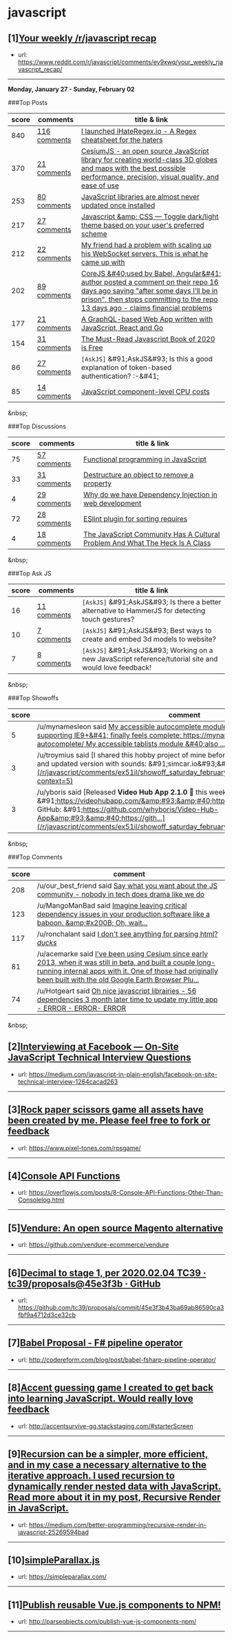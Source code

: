 # javascript
## [1][Your weekly /r/javascript recap](https://www.reddit.com/r/javascript/comments/ey9xwq/your_weekly_rjavascript_recap/)
- url: https://www.reddit.com/r/javascript/comments/ey9xwq/your_weekly_rjavascript_recap/
---
**Monday, January 27 - Sunday, February 02**

###Top Posts

score | comments | title &amp; link | 
--|--|--
840  | [116 comments](https://www.reddit.com/r/javascript/comments/ewsc5y/i_launched_ihateregexio_a_regex_cheatsheet_for/) | [I launched iHateRegex.io - A Regex cheatsheet for the haters](https://ihateregex.io/)
370  | [21 comments](https://www.reddit.com/r/javascript/comments/evshne/cesiumjs_an_open_source_javascript_library_for/) | [CesiumJS - an open source JavaScript library for creating world-class 3D globes and maps with the best possible performance, precision, visual quality, and ease of use](https://cesium.com/cesiumjs/)
253  | [80 comments](https://www.reddit.com/r/javascript/comments/eus6a0/javascript_libraries_are_almost_never_updated/) | [JavaScript libraries are almost never updated once installed](https://blog.cloudflare.com/javascript-libraries-are-almost-never-updated/)
217  | [27 comments](https://www.reddit.com/r/javascript/comments/ex7tp9/javascript_css_toggle_darklight_theme_based_on/) | [Javascript &amp;amp; CSS — Toggle dark/light theme based on your user's preferred scheme](https://gosink.in/javascript-css-toggle-dark-light-theme-based-on-your-users-preferred-scheme/)
212  | [22 comments](https://www.reddit.com/r/javascript/comments/ew6yjb/my_friend_had_a_problem_with_scaling_up_his/) | [My friend had a problem with scaling up his WebSocket servers. This is what he came up with](https://tsh.io/blog/how-to-scale-websocket/)
202  | [89 comments](https://www.reddit.com/r/javascript/comments/eul7lg/corejs_used_by_babel_angular_author_posted_a/) | [CoreJS &amp;#40;used by Babel, Angular&amp;#41; author posted a comment on their repo 16 days ago saying "after some days I'll be in prison", then stops committing to the repo 13 days ago - claims financial problems](https://github.com/zloirock/core-js/issues/747#issuecomment-573318269)
177  | [21 comments](https://www.reddit.com/r/javascript/comments/ev5zzz/a_graphqlbased_web_app_written_with_javascript/) | [A GraphQL-based Web App written with JavaScript, React and Go](https://github.com/Shpota/skmz)
154  | [31 comments](https://www.reddit.com/r/javascript/comments/exxg9l/the_mustread_javascript_book_of_2020_is_free/) | [The Must-Read Javascript Book of 2020 is Free](https://booksoncode.com/articles/ydkjs-get-started)
86  | [27 comments](https://www.reddit.com/r/javascript/comments/exm8g0/askjs_is_this_a_good_explanation_of_tokenbased/)  |  `[AskJS]` &amp;#91;AskJS&amp;#93; Is this a good explanation of token-based authentication? :-&amp;#41;
85  | [14 comments](https://www.reddit.com/r/javascript/comments/evl2ej/javascript_componentlevel_cpu_costs/) | [JavaScript component-level CPU costs](https://calendar.perfplanet.com/2019/javascript-component-level-cpu-costs/)




&amp;nbsp;

###Top Discussions

score | comments | title &amp; link | 
--|--|--
75  | [57 comments](https://www.reddit.com/r/javascript/comments/ew3z3s/functional_programming_in_javascript/) | [Functional programming in JavaScript](https://softwarebrothers.co/blog/functional-programming-in-javascript/)
33  | [31 comments](https://www.reddit.com/r/javascript/comments/ev89pn/destructure_an_object_to_remove_a_property/) | [Destructure an object to remove a property](https://timdeschryver.dev/snippets/destructure-an-object-to-remove-a-property)
4  | [29 comments](https://www.reddit.com/r/javascript/comments/ev9yth/why_do_we_have_dependency_injection_in_web/) | [Why do we have Dependency Injection in web development](https://indepth.dev/why-do-we-have-dependency-injection-in-web-development/)
72  | [28 comments](https://www.reddit.com/r/javascript/comments/ewof5c/eslint_plugin_for_sorting_requires/) | [ESlint plugin for sorting requires](https://github.com/zcuric/eslint-plugin-require-sort)
4  | [18 comments](https://www.reddit.com/r/javascript/comments/ey1qre/the_javascript_community_has_a_cultural_problem/) | [The JavaScript Community Has A Cultural Problem And What The Heck Is A Class](https://motts42.blogspot.com/2020/02/what-heck-is-class.html)




&amp;nbsp;

###Top Ask JS

score | comments | title &amp; link | 
--|--|--
16  | [11 comments](https://www.reddit.com/r/javascript/comments/evqc0c/askjs_is_there_a_better_alternative_to_hammerjs/)  |  `[AskJS]` &amp;#91;AskJS&amp;#93; Is there a better alternative to HammerJS for detecting touch gestures?
10  | [7 comments](https://www.reddit.com/r/javascript/comments/exu3is/askjs_best_ways_to_create_and_embed_3d_models_to/)  |  `[AskJS]` &amp;#91;AskJS&amp;#93; Best ways to create and embed 3d models to website?
7  | [8 comments](https://www.reddit.com/r/javascript/comments/extnl7/askjs_working_on_a_new_javascript/)  |  `[AskJS]` &amp;#91;AskJS&amp;#93; Working on a new JavaScript reference/tutorial site and would love feedback!




&amp;nbsp;

###Top Showoffs

score  |  comment  | 
--|--
5  |  /u/mynamesleon said [My accessible autocomplete module &amp;#40;with multi-selection, and supporting IE9+&amp;#41; finally feels complete: https://mynamesleon.github.io/aria-autocomplete/  My accessible tablists module &amp;#40;also ...](/r/javascript/comments/ex51il/showoff_saturday_february_01_2020/fg68adu/?context=5)
3  |  /u/troymius said [I shared this hobby project of mine before. Last week I finally published and updated version with sounds: &amp;#91;simcar.io&amp;#93;&amp;#40;https://simcar.io&amp;#41;](/r/javascript/comments/ex51il/showoff_saturday_february_01_2020/fg7a13u/?context=5)
3  |  /u/yboris said [Released **Video Hub App 2.1.0 🎉** this week:  Web: &amp;#91;https://videohubapp.com/&amp;#93;&amp;#40;https://videohubapp.com/&amp;#41;   GitHub:  &amp;#91;https://github.com/whyboris/Video-Hub-App&amp;#93;&amp;#40;https://gith...](/r/javascript/comments/ex51il/showoff_saturday_february_01_2020/fg6l7vr/?context=5)




&amp;nbsp;

###Top Comments

score  |  comment  | 
--|--
208  |  /u/our_best_friend said [Say what you want about the JS community - nobody in tech does drama like we do](/r/javascript/comments/eul7lg/corejs_used_by_babel_angular_author_posted_a/ffq1ee8/?context=5)
123  |  /u/MangoManBad said [Imagine leaving critical dependency issues in your production software like a baboon.  &amp;amp;#x200B;  Oh, wait...](/r/javascript/comments/eus6a0/javascript_libraries_are_almost_never_updated/ffr5htn/?context=5)
117  |  /u/ronchalant said [I don't see anything for parsing html?  *ducks*](/r/javascript/comments/ewsc5y/i_launched_ihateregexio_a_regex_cheatsheet_for/fg4428d/?context=5)
81  |  /u/acemarke said [I've been using Cesium since early 2013, when it was still in beta, and built a couple long-running internal apps with it.  One of those had originally been built with the old Google Earth Browser Plu...](/r/javascript/comments/evshne/cesiumjs_an_open_source_javascript_library_for/ffxsrg1/?context=5)
74  |  /u/Hotgeart said [Oh nice javascript librairies - 56 dependencies  3 month later time to update my little app - ERROR - ERROR- ERROR](/r/javascript/comments/eus6a0/javascript_libraries_are_almost_never_updated/ffrd5mp/?context=5)




&amp;nbsp;
## [2][Interviewing at Facebook — On-Site JavaScript Technical Interview Questions](https://www.reddit.com/r/javascript/comments/ez4pv2/interviewing_at_facebook_onsite_javascript/)
- url: https://medium.com/javascript-in-plain-english/facebook-on-site-technical-interview-1264cacad263
---

## [3][Rock paper scissors game all assets have been created by me. Please feel free to fork or feedback](https://www.reddit.com/r/javascript/comments/eyuvoe/rock_paper_scissors_game_all_assets_have_been/)
- url: https://www.pixel-tones.com/rpsgame/
---

## [4][Console API Functions](https://www.reddit.com/r/javascript/comments/ez8btr/console_api_functions/)
- url: https://overflowjs.com/posts/8-Console-API-Functions-Other-Than-Consolelog.html
---

## [5][Vendure: An open source Magento alternative](https://www.reddit.com/r/javascript/comments/ez9bex/vendure_an_open_source_magento_alternative/)
- url: https://github.com/vendure-ecommerce/vendure
---

## [6][Decimal to stage 1, per 2020.02.04 TC39 · tc39/proposals@45e3f3b · GitHub](https://www.reddit.com/r/javascript/comments/ez8z6x/decimal_to_stage_1_per_20200204_tc39/)
- url: https://github.com/tc39/proposals/commit/45e3f3b43ba69ab86590ca3fbf9a4712d3ce32cb
---

## [7][Babel Proposal - F# pipeline operator](https://www.reddit.com/r/javascript/comments/ez700w/babel_proposal_f_pipeline_operator/)
- url: http://codereform.com/blog/post/babel-fsharp-pipeline-operator/
---

## [8][Accent guessing game I created to get back into learning JavaScript. Would really love feedback](https://www.reddit.com/r/javascript/comments/ez7pi1/accent_guessing_game_i_created_to_get_back_into/)
- url: http://accentsurvive-gg.stackstaging.com/#starterScreen
---

## [9][Recursion can be a simpler, more efficient, and in my case a necessary alternative to the iterative approach. I used recursion to dynamically render nested data with JavaScript. Read more about it in my post, Recursive Render in JavaScript.](https://www.reddit.com/r/javascript/comments/ez8wxt/recursion_can_be_a_simpler_more_efficient_and_in/)
- url: https://medium.com/better-programming/recursive-render-in-javascript-25269594bad
---

## [10][simpleParallax.js](https://www.reddit.com/r/javascript/comments/ez5zl2/simpleparallaxjs/)
- url: https://simpleparallax.com/
---

## [11][Publish reusable Vue.js components to NPM!](https://www.reddit.com/r/javascript/comments/ez6zeb/publish_reusable_vuejs_components_to_npm/)
- url: http://parseobjects.com/publish-vue-js-components-npm/
---

